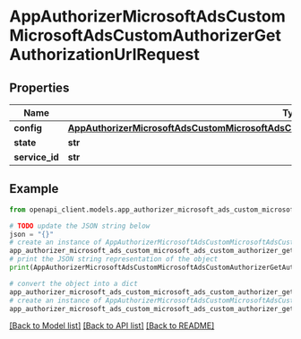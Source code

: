 # AppAuthorizerMicrosoftAdsCustomMicrosoftAdsCustomAuthorizerGetAuthorizationUrlRequest


## Properties

Name | Type | Description | Notes
------------ | ------------- | ------------- | -------------
**config** | [**AppAuthorizerMicrosoftAdsCustomMicrosoftAdsCustomAuthorizerGetAuthorizationUrlRequestConfig**](AppAuthorizerMicrosoftAdsCustomMicrosoftAdsCustomAuthorizerGetAuthorizationUrlRequestConfig.md) |  | [optional] 
**state** | **str** |  | [optional] 
**service_id** | **str** |  | [optional] 

## Example

```python
from openapi_client.models.app_authorizer_microsoft_ads_custom_microsoft_ads_custom_authorizer_get_authorization_url_request import AppAuthorizerMicrosoftAdsCustomMicrosoftAdsCustomAuthorizerGetAuthorizationUrlRequest

# TODO update the JSON string below
json = "{}"
# create an instance of AppAuthorizerMicrosoftAdsCustomMicrosoftAdsCustomAuthorizerGetAuthorizationUrlRequest from a JSON string
app_authorizer_microsoft_ads_custom_microsoft_ads_custom_authorizer_get_authorization_url_request_instance = AppAuthorizerMicrosoftAdsCustomMicrosoftAdsCustomAuthorizerGetAuthorizationUrlRequest.from_json(json)
# print the JSON string representation of the object
print(AppAuthorizerMicrosoftAdsCustomMicrosoftAdsCustomAuthorizerGetAuthorizationUrlRequest.to_json())

# convert the object into a dict
app_authorizer_microsoft_ads_custom_microsoft_ads_custom_authorizer_get_authorization_url_request_dict = app_authorizer_microsoft_ads_custom_microsoft_ads_custom_authorizer_get_authorization_url_request_instance.to_dict()
# create an instance of AppAuthorizerMicrosoftAdsCustomMicrosoftAdsCustomAuthorizerGetAuthorizationUrlRequest from a dict
app_authorizer_microsoft_ads_custom_microsoft_ads_custom_authorizer_get_authorization_url_request_from_dict = AppAuthorizerMicrosoftAdsCustomMicrosoftAdsCustomAuthorizerGetAuthorizationUrlRequest.from_dict(app_authorizer_microsoft_ads_custom_microsoft_ads_custom_authorizer_get_authorization_url_request_dict)
```
[[Back to Model list]](../README.md#documentation-for-models) [[Back to API list]](../README.md#documentation-for-api-endpoints) [[Back to README]](../README.md)


